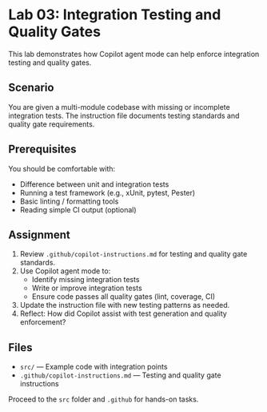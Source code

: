 # Lab 03: Integration Testing and Quality Gates

This lab demonstrates how Copilot agent mode can help enforce integration testing and quality gates.

## Scenario

You are given a multi-module codebase with missing or incomplete integration tests. The instruction file documents testing standards and quality gate requirements.

## Prerequisites

You should be comfortable with:

- Difference between unit and integration tests
- Running a test framework (e.g., xUnit, pytest, Pester)
- Basic linting / formatting tools
- Reading simple CI output (optional)

## Assignment

1. Review `.github/copilot-instructions.md` for testing and quality gate standards.
2. Use Copilot agent mode to:
   - Identify missing integration tests
   - Write or improve integration tests
   - Ensure code passes all quality gates (lint, coverage, CI)
3. Update the instruction file with new testing patterns as needed.
4. Reflect: How did Copilot assist with test generation and quality enforcement?

## Files

- `src/` — Example code with integration points
- `.github/copilot-instructions.md` — Testing and quality gate instructions

Proceed to the `src` folder and `.github` for hands-on tasks.
